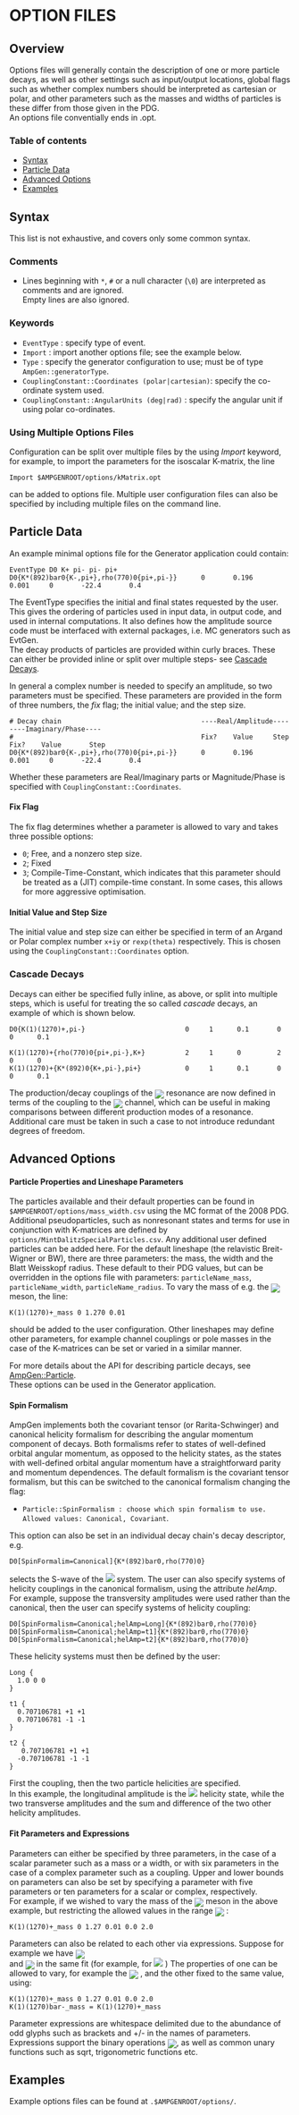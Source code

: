 # OPTION FILES

## Overview
Options files will generally contain the description of one or more particle decays,
as well as other settings such as input/output locations, global flags such as
whether complex numbers should be interpreted as cartesian or polar, and other parameters
such as the masses and widths of particles is these differ from those given in the PDG.  
An options file conventially ends in .opt.
### Table of contents
* [Syntax](#syntax)
* [Particle Data](#particle-data)
* [Advanced Options](#advanced-options)
* [Examples](#examples)


## Syntax
This list is not exhaustive, and covers only some common syntax.
### Comments
- Lines beginning with `*`, `#` or a null character (`\0`) are interpreted as comments and are ignored.  
Empty lines are also ignored.

### Keywords
- `EventType` : specify type of event.
- `Import` : import another options file; see the example below.
- `Type` : specify the generator configuration to use; must be of type `AmpGen::generatorType`.
- `CouplingConstant::Coordinates (polar|cartesian)`: specify the co-ordinate system used.
- `CouplingConstant::AngularUnits (deg|rad)` : specify the angular unit if using polar co-ordinates.

### Using Multiple Options Files
Configuration can be split over multiple files by the using _Import_ keyword, for example, to import the parameters for
the isoscalar K-matrix, the line
```
Import $AMPGENROOT/options/kMatrix.opt
```

can be added to options file. Multiple user configuration files can also be specified by including multiple files on the
command line.


## Particle Data
An example minimal options file for the Generator application could contain:
```
EventType D0 K+ pi- pi- pi+
D0{K*(892)bar0{K-,pi+},rho(770)0{pi+,pi-}}      0       0.196     0.001     0       -22.4       0.4
```
The EventType specifies the initial and final states requested by the user.  
This gives the ordering of particles used in input data, in output code, and used in internal computations.
It also defines how the amplitude source code must be interfaced with external packages, i.e. MC generators such as
EvtGen.  
The decay products of particles are provided within curly braces. These can either be provided inline or split over
multiple steps- see [Cascade Decays](#cascade-decays).

In general a complex number is needed to specify an amplitude, so two parameters must be specified.
These parameters are provided in the form of three numbers, the *fix* flag; the initial value; and the step size.
```
# Decay chain                                   ----Real/Amplitude----      ----Imaginary/Phase----
#                                               Fix?    Value     Step      Fix?    Value       Step
D0{K*(892)bar0{K-,pi+},rho(770)0{pi+,pi-}}      0       0.196     0.001     0       -22.4       0.4
```
Whether these parameters are Real/Imaginary parts or Magnitude/Phase is specified with `CouplingConstant::Coordinates`.

#### Fix Flag
The fix flag determines whether a parameter is allowed to vary and takes three possible options:
- `0`; Free, and a nonzero step size.
- `2`; Fixed
- `3`; Compile-Time-Constant, which indicates that this parameter should be treated as a (JIT) compile-time constant.
In some cases, this allows for more aggressive optimisation.

#### Initial Value and Step Size
The initial value and step size can either be specified in term of an Argand or Polar complex number `x+iy` or
`rexp(theta)` respectively. This is chosen using the `CouplingConstant::Coordinates` option.


### Cascade Decays
Decays can either be specified fully inline, as above, or split into multiple steps, which is useful for treating the so called _cascade_ decays, an example of which is shown below.
```
D0{K(1)(1270)+,pi-}                         0     1      0.1       0     0      0.1   

K(1)(1270)+{rho(770)0{pi+,pi-},K+}          2     1      0         2     0      0
K(1)(1270)+{K*(892)0{K+,pi-},pi+}           0     1      0.1       0     0      0.1
```
The production/decay couplings of the  <img src="figs/tex/fig0.png" style="margin-bottom:-5px" />  resonance are now
defined in terms of the coupling to the  <img src="figs/tex/fig1.png" style="margin-bottom:-5px" />  channel,
which can be useful in making comparisons between different production modes of a resonance.  
Additional care must be taken in such a case to not introduce redundant degrees of freedom.


## Advanced Options

#### Particle Properties and Lineshape Parameters
The particles available and their default properties can be found in `$AMPGENROOT/options/mass_width.csv` using the MC
format of the 2008 PDG. Additional pseudoparticles, such as nonresonant states and terms for use in conjunction with
K-matrices are defined by `options/MintDalitzSpecialParticles.csv`. Any additional user defined particles can be
added here. For the default lineshape (the relavistic Breit-Wigner or BW), there are three parameters: the mass, the
width and the Blatt Weisskopf radius. These default to their PDG values, but can be overridden in the options file
with parameters: `particleName_mass`, `particleName_width`, `particleName_radius`. To vary the mass of e.g. the
<img src="figs/tex/fig5.png" style="margin-bottom:-5px" />  meson, the line:
```
K(1)(1270)+_mass 0 1.270 0.01
```
should be added to the user configuration. Other lineshapes may define other parameters, for example channel couplings
or pole masses in the case of the K-matrices can be set or varied in a similar manner.  

For more details about the API for describing particle decays, see [AmpGen::Particle](https://goofit.github.io/AmpGen/de/dd7/class_amp_gen_1_1_particle.html).  
These options can be used in the Generator application.

#### Spin Formalism
AmpGen implements both the covariant tensor (or Rarita-Schwinger) and canonical helicity formalism for describing the
angular momentum component of decays. Both formalisms refer to states of well-defined orbital angular momentum, as
opposed to the helicity states, as the states with well-defined orbital angular momentum have a straightforward parity
and momentum dependences. The default formalism is the covariant tensor formalism, but this can be switched to the
canonical formalism changing the flag:
- `Particle::SpinFormalism : choose which spin formalism to use. Allowed values: Canonical, Covariant`.

This option can also be set in an individual decay chain's decay descriptor, e.g.
```
D0[SpinFormalim=Canonical]{K*(892)bar0,rho(770)0}
```

selects the S-wave of the  <img src="figs/tex/fig13.png" style="margin-bottom:0px" />  system. The user can also
specify systems of helicity couplings in the canonical formalism, using the attribute _helAmp_. For example, suppose the
transversity amplitudes were used rather than the canonical, then the user can specify systems of helicity coupling:  
```
D0[SpinFormalism=Canonical;helAmp=Long]{K*(892)bar0,rho(770)0}
D0[SpinFormalism=Canonical;helAmp=t1]{K*(892)bar0,rho(770)0}
D0[SpinFormalism=Canonical;helAmp=t2]{K*(892)bar0,rho(770)0}
```

These helicity systems must then be defined by the user:
```
Long {
  1.0 0 0
}

t1 {
  0.707106781 +1 +1
  0.707106781 -1 -1
}

t2 {
   0.707106781 +1 +1
  -0.707106781 -1 -1
}
```
First the coupling, then the two particle helicities are specified.  
In this example, the longitudinal amplitude is the  <img src="figs/tex/fig14.png" style="margin-bottom:0px" /> 
helicity state, while the two transverse amplitudes and the sum and difference of the two other helicity amplitudes.

#### Fit Parameters and Expressions

Parameters can either be specified by three parameters, in the case of a scalar parameter such as a mass or a width, or
with six parameters in the case of a complex parameter such as a coupling. Upper and lower bounds on parameters can
also be set by specifying a parameter with five parameters or ten parameters for a scalar or complex, respectively.  
For example, if we wished to vary the mass of the  <img src="figs/tex/fig6.png" style="margin-bottom:-5px" />  meson in
the above example, but restricting the allowed values in the range  <img src="figs/tex/fig7.png" style="margin-bottom:-5px" /> :
```
K(1)(1270)+_mass 0 1.27 0.01 0.0 2.0
```
Parameters can also be related to each other via expressions.
Suppose for example we have  <img src="figs/tex/fig8.png" style="margin-bottom:-5px" />  
and  <img src="figs/tex/fig9.png" style="margin-bottom:-5px" />  in the same fit
(for example, for  <img src="figs/tex/fig10.png" style="margin-bottom:0px" /> )
The properties of one can be allowed to vary, for example the  <img src="figs/tex/fig11.png" style="margin-bottom:-5px" /> , 
and the other fixed to the same value, using:
```
K(1)(1270)+_mass 0 1.27 0.01 0.0 2.0
K(1)(1270)bar-_mass = K(1)(1270)+_mass
```

Parameter expressions are whitespace delimited due to the abundance of odd glyphs such as brackets and +/- in the names
of parameters. Expressions support the binary operations <img src="figs/tex/fig12.png" style="margin-bottom:-5px" />,
as well as common unary functions such as sqrt, trigonometric functions etc.

## Examples
Example options files can be found at `.$AMPGENROOT/options/`.

